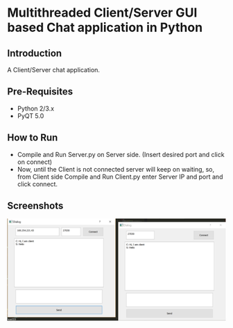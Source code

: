# Multithreaded Client/Server GUI based Chat application in Python



## Introduction

A Client/Server chat application. 

## Pre-Requisites
* Python 2/3.x
* PyQT 5.0

## How to Run

* Compile and Run Server.py on Server side. (Insert desired port and click on connect)
* Now, until the Client is not connected server will keep on waiting, so, from Client side Compile and Run Client.py
enter Server IP and port and click connect.


## Screenshots

![Server](https://github.com/AmirQadir/Multithreaded-Client-Server-GUI-based-Chat-application-in-Python/blob/master/ClientServerDialogs.png?raw=true "Client and Server")

